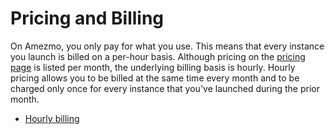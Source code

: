 # Pricing and Billing

On Amezmo, you only pay for what you use. This means that every instance you launch is billed on a per-hour basis.
Although pricing on the [pricing page](/pricing) is listed per month, the underlying billing basis is hourly.
Hourly pricing allows you to be billed at the same time every month and to be charged only once for every instance
that you've launched during the prior month.


- [Hourly billing](/docs/billing/hourly)
